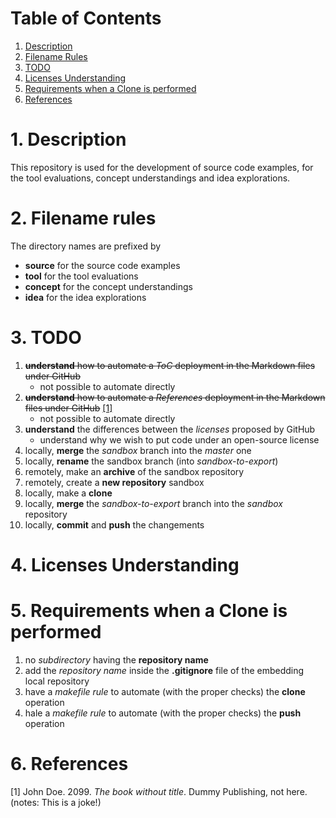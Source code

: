 # Table of Contents

1. [Description](#description)
2. [Filename Rules](#filename-rules)
3. [TODO](#todo)
4. [Licenses Understanding](#licenses-understanding)
5. [Requirements when a Clone is performed](#requirements-when-a-Clone-is-performed)
6. [References](#references)

<a name="description"></a>
# 1. Description

This repository is used for the development of source code examples, for the tool evaluations, concept understandings and idea explorations.

<a name="filename-rules"></a>
# 2. Filename rules

The directory names are prefixed by

* **source** for the source code examples
* **tool** for the tool evaluations
* **concept** for the concept understandings
* **idea** for the idea explorations

<a name="todo"></a>
# 3. TODO

1. ~~**understand** how to automate a *ToC* deployment in the Markdown files under GitHub~~
    * not possible to automate directly
2. ~~**understand** how to automate a *References* deployment in the Markdown files under GitHub~~ [[1]](#dummy-1)
    * not possible to automate directly
3. **understand** the differences between the *licenses* proposed by GitHub
    * understand why we wish to put code under an open-source license
4. locally, **merge** the *sandbox* branch into the *master* one
5. locally, **rename** the sandbox branch (into *sandbox-to-export*)
6. remotely, make an **archive** of the sandbox repository
7. remotely, create a **new repository** sandbox
8. locally, make a **clone**
9. locally, **merge** the *sandbox-to-export* branch into the *sandbox* repository
10. locally, **commit** and **push** the changements

<a name="licenses-understanding"></a>
# 4. Licenses Understanding

<a name="requirements-when-a-Clone-is-performed"></a>
# 5. Requirements when a Clone is performed

1. no *subdirectory* having the **repository name**
2. add the *repository name* inside the **.gitignore** file of the embedding local repository
3. have a *makefile rule* to automate (with the proper checks) the **clone** operation
4. hale a *makefile rule* to automate (with the proper checks) the **push** operation

<a name="references"></a>
# 6. References

<a name="dummy-1"></a>[1] John Doe. 2099. *The book without title*. Dummy Publishing, not here. (notes:
This is a joke!)
